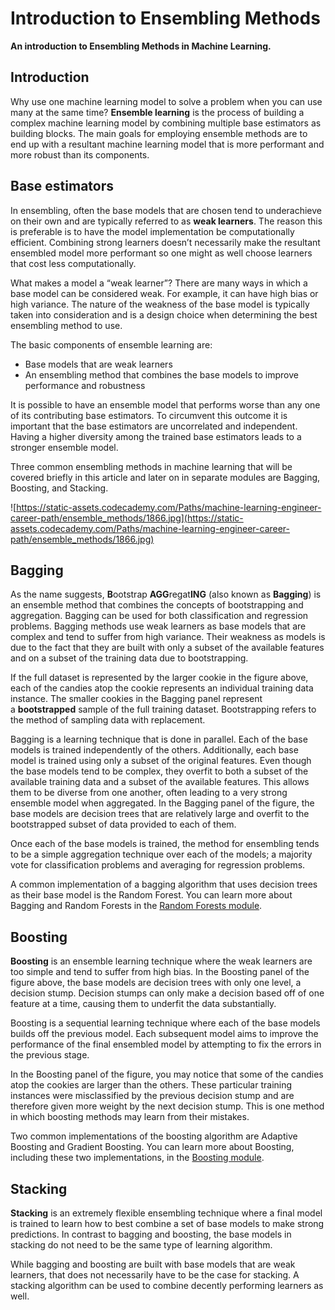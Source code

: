 # Introduction to Ensembling Methods

**An introduction to Ensembling Methods in Machine Learning.**

## **Introduction**

Why use one machine learning model to solve a problem when you can use many at the same time? **Ensemble learning** is the process of building a complex machine learning model by combining multiple base estimators as building blocks. The main goals for employing ensemble methods are to end up with a resultant machine learning model that is more performant and more robust than its components.

## **Base estimators**

In ensembling, often the base models that are chosen tend to underachieve on their own and are typically referred to as **weak learners**. The reason this is preferable is to have the model implementation be computationally efficient. Combining strong learners doesn’t necessarily make the resultant ensembled model more performant so one might as well choose learners that cost less computationally.

What makes a model a “weak learner”? There are many ways in which a base model can be considered weak. For example, it can have high bias or high variance. The nature of the weakness of the base model is typically taken into consideration and is a design choice when determining the best ensembling method to use.

The basic components of ensemble learning are:

- Base models that are weak learners
- An ensembling method that combines the base models to improve performance and robustness

It is possible to have an ensemble model that performs worse than any one of its contributing base estimators. To circumvent this outcome it is important that the base estimators are uncorrelated and independent. Having a higher diversity among the trained base estimators leads to a stronger ensemble model.

Three common ensembling methods in machine learning that will be covered briefly in this article and later on in separate modules are Bagging, Boosting, and Stacking.

![https://static-assets.codecademy.com/Paths/machine-learning-engineer-career-path/ensemble_methods/1866.jpg](https://static-assets.codecademy.com/Paths/machine-learning-engineer-career-path/ensemble_methods/1866.jpg)

## **Bagging**

As the name suggests, **B**ootstrap **AGG**regat**ING** (also known as **Bagging**) is an ensemble method that combines the concepts of bootstrapping and aggregation. Bagging can be used for both classification and regression problems. Bagging methods use weak learners as base models that are complex and tend to suffer from high variance. Their weakness as models is due to the fact that they are built with only a subset of the available features and on a subset of the training data due to bootstrapping.

If the full dataset is represented by the larger cookie in the figure above, each of the candies atop the cookie represents an individual training data instance. The smaller cookies in the Bagging panel represent a **bootstrapped** sample of the full training dataset. Bootstrapping refers to the method of sampling data with replacement.

Bagging is a learning technique that is done in parallel. Each of the base models is trained independently of the others. Additionally, each base model is trained using only a subset of the original features. Even though the base models tend to be complex, they overfit to both a subset of the available training data and a subset of the available features. This allows them to be diverse from one another, often leading to a very strong ensemble model when aggregated. In the Bagging panel of the figure, the base models are decision trees that are relatively large and overfit to the bootstrapped subset of data provided to each of them.

Once each of the base models is trained, the method for ensembling tends to be a simple aggregation technique over each of the models; a majority vote for classification problems and averaging for regression problems.

A common implementation of a bagging algorithm that uses decision trees as their base model is the Random Forest. You can learn more about Bagging and Random Forests in the [Random Forests module](https://www.codecademy.com/content-items/8673d2edb2f34e03a2a976adf30d0805/exercises/basics-of-a-random-forest).

## **Boosting**

**Boosting** is an ensemble learning technique where the weak learners are too simple and tend to suffer from high bias. In the Boosting panel of the figure above, the base models are decision trees with only one level, a decision stump. Decision stumps can only make a decision based off of one feature at a time, causing them to underfit the data substantially.

Boosting is a sequential learning technique where each of the base models builds off the previous model. Each subsequent model aims to improve the performance of the final ensembled model by attempting to fix the errors in the previous stage.

In the Boosting panel of the figure, you may notice that some of the candies atop the cookies are larger than the others. These particular training instances were misclassified by the previous decision stump and are therefore given more weight by the next decision stump. This is one method in which boosting methods may learn from their mistakes.

Two common implementations of the boosting algorithm are Adaptive Boosting and Gradient Boosting. You can learn more about Boosting, including these two implementations, in the [Boosting module](https://www.codecademy.com/content-items/4803fa74f7484f368527f9f4092a1fff/exercises/boosting?_gl=1%2A1ukr3rq%2A_ga%2AMzQxNTg2NDY4MC4xNjU1MTQ5NTg2%2A_ga_3LRZM6TM9L%2AMTY1NTMyNzEyMS40LjEuMTY1NTMyNzEyMS42MA..&bypass_cache=true&draft=true).

## **Stacking**

**Stacking** is an extremely flexible ensembling technique where a final model is trained to learn how to best combine a set of base models to make strong predictions. In contrast to bagging and boosting, the base models in stacking do not need to be the same type of learning algorithm.

While bagging and boosting are built with base models that are weak learners, that does not necessarily have to be the case for stacking. A stacking algorithm can be used to combine decently performing learners as well.